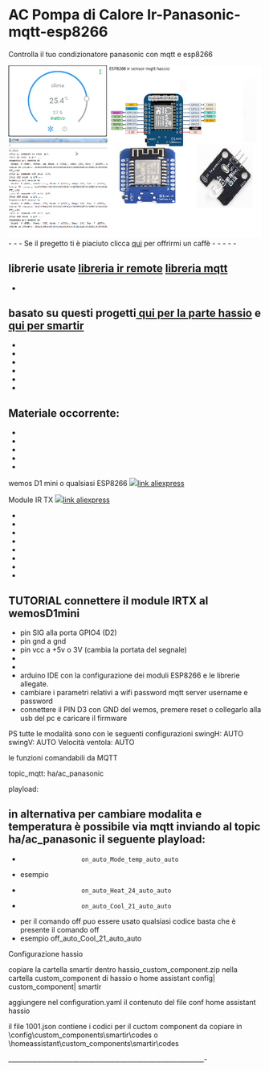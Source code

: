 # AC Pompa di Calore Ir-Panasonic-mqtt-esp8266
Controlla il tuo condizionatore panasonic con  mqtt e esp8266


<img src="https://github.com/riddik14/Ir-Panasonic-mqtt-esp8266/blob/master/Immagine.png">
-
-
-
Se il pregetto ti è piaciuto clicca <a href="https://www.paypal.me/DomenicoCeccarelli">qui</a> per offrirmi un caffè
-
-
-
-
-


librerie usate
<a href="https://github.com/markszabo/IRremoteESP8266">libreria ir remote</a>
<a href="https://github.com/knolleary/pubsubclient">libreria mqtt</a>
-
-
basato su questi progetti<a href="https://community.home-assistant.io/t/enhanced-version-of-mqtt-hvac-climate-platform-with-proper-history-chart/75304"> qui per la parte hassio</a> e <a href="https://github.com/smartHomeHub/SmartIR"> qui per smartir</a>
-
-
-
-
-
-
-
Materiale occorrente:
-
-
-
-
-
-

wemos D1 mini o qualsiasi ESP8266
<img src="https://images-na.ssl-images-amazon.com/images/I/71Q2T%2B9myRL._SL1000_.jpg"><a href="https://www.aliexpress.com/item/32845061455.html?spm=2114.search0204.3.68.67ab4f8dzGfmZz&ws_ab_test=searchweb0_0%2Csearchweb201602_3_10065_10068_319_317_10696_10084_453_10083_454_10618_10304_10307_10820_10821_537_10302_536_10843_10059_10884_10887_321_322_10103%2Csearchweb201603_60%2CppcSwitch_0&algo_expid=1f10874f-5b2e-4e0b-967b-45e419be5670-9&algo_pvid=1f10874f-5b2e-4e0b-967b-45e419be5670&transAbTest=ae803_4">link aliexpress</a>

Module IR TX
<img src="https://ae01.alicdn.com/kf/HTB1mXCbKXXXXXc7XVXXq6xXFXXXQ/Infrared-Emitter-IR-Transmitter-38KHz-940nm-IR-Emitter-Module-for-Arduino.jpg_640x640.jpg"><a href="https://www.aliexpress.com/item/1922513322.html">link aliexpress</a>     

-
-
-
-
-
-
-
-








TUTORIAL
connettere il module IRTX al wemosD1mini
-
- pin SIG alla porta GPIO4 (D2)
- pin gnd a gnd
- pin vcc a +5v o 3V (cambia la portata del segnale)
-
-
- arduino IDE con la configurazione dei moduli ESP8266 e le librerie allegate.
- cambiare i parametri relativi a wifi password mqtt server username e password
- connettere il PIN D3 con GND del wemos, premere reset o collegarlo alla usb del pc e caricare il firmware

PS tutte le modalità sono con le seguenti configurazioni
swingH: AUTO
swingV: AUTO
Velocità ventola: AUTO

le funzioni comandabili da MQTT

topic_mqtt: ha/ac_panasonic

playload:



in alternativa per cambiare modalita e temperatura è possibile via mqtt inviando al topic ha/ac_panasonic il seguente playload:
-
-                      on_auto_Mode_temp_auto_auto    
- esempio 
-                      on_auto_Heat_24_auto_auto
-                      on_auto_Cool_21_auto_auto

- per il comando off puo essere usato qualsiasi codice basta che è presente il comando off
- esempio off_auto_Cool_21_auto_auto




Configurazione hassio

copiare la cartella smartir dentro hassio_custom_component.zip nella cartella custom_component di hassio o home assistant
config|
              custom_component|
                               smartir

aggiungere nel configuration.yaml il contenuto del file conf home assistant hassio

il file 1001.json contiene i codici per il cuctom component da copiare in \config\custom_components\smartir\codes o \homeassistant\custom_components\smartir\codes





_____________________________________________________________-

